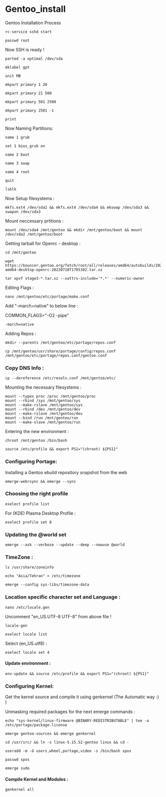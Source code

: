 # Gentoo_install
Gentoo Installation Process

```
rc-service sshd start
```
```
passwd root
```

Now SSH is ready !

``` 
parted -a optimal /dev/sda
```
```
mklabel gpt
```
```
unit MB
```
```
mkpart primary 1 20
```
```
mkpart primary 21 500
```
```
mkpart primary 501 2500
```
```
mkpart primary 2501 -1
```
```
print
```

Now Naming Partitions:

```
name 1 grub
```
```
set 1 bios_grub on
```
```
name 2 boot
```
```
name 3 swap
```
```
name 4 root
```
```
quit
```

```
lsblk
```

Now Setup filesystems :

```
mkfs.ext4 /dev/sda2 && mkfs.ext4 /dev/sda4 && mkswap /dev/sda3 && swapon /dev/sda3
```

Mount neccessary prtitions :

```
mount /dev/sda4 /mnt/gentoo && mkdir /mnt/gentoo/boot && mount /dev/sda2 /mnt/gentoo/boot
```

Getting tarball for Openrc - desktop :

```
cd /mnt/gentoo
```
```
wget https://bouncer.gentoo.org/fetch/root/all/releases/amd64/autobuilds/20220710T170538Z/stage3-amd64-desktop-openrc-20220710T170538Z.tar.xz
```
```
tar xpvf stage3-*.tar.xz --xattrs-include='*.*' --numeric-owner
```

Editing Flags :

```
nano /mnt/gentoo/etc/portage/make.conf
```

Add "-march=native" to below line :

COMMON_FLAGS="-O2 -pipe"

```
-march=native
```
Adding Repos :

```
mkdir --parents /mnt/gentoo/etc/portage/repos.conf
```
```
cp /mnt/gentoo/usr/share/portage/config/repos.conf /mnt/gentoo/etc/portage/repos.conf/gentoo.conf
```
### Copy DNS Info :

```
cp --dereference /etc/resolv.conf /mnt/gentoo/etc/
```

Mounting the necessary filesystems :

```
mount --types proc /proc /mnt/gentoo/proc
mount --rbind /sys /mnt/gentoo/sys
mount --make-rslave /mnt/gentoo/sys
mount --rbind /dev /mnt/gentoo/dev
mount --make-rslave /mnt/gentoo/dev
mount --bind /run /mnt/gentoo/run
mount --make-slave /mnt/gentoo/run
```

Entering the new environment :

```
chroot /mnt/gentoo /bin/bash
```
```
source /etc/profile && export PS1="(chroot) ${PS1}"
```

### Configuring Portage:

Installing a Gentoo ebuild repository snapshot from the web

```
emerge-webrsync && emerge --sync
```

### Choosing the right profile

```
eselect profile list
```
For (KDE) Plasma Desktop Profile :

```
eselect profile set 8
```

### Updating the @world set

```
emerge --ask --verbose --update --deep --newuse @world
```

### TimeZone :

```
ls /usr/share/zoneinfo
```

```
echo "Asia/Tehran" > /etc/timezone
```

```
emerge --config sys-libs/timezone-data
```
### Location specific character set and Language :

```
nano /etc/locale.gen
```

Uncomment "en_US.UTF-8 UTF-8" from above file !

```
locale-gen
```

```
eselect locale list
```

Select (en_US.utf8) :

```
eselect locale set 4
```

#### Update environment :
```
env-update && source /etc/profile && export PS1="(chroot) ${PS1}"
```

### Configuring Kernel:

Get the kernel source and compile it using genkernel (The Automatic way :) )

Unmasking required packages for the next emerge commands :
```
echo "sys-kernel/linux-firmware @BINARY-REDISTRIBUTABLE" | tee -a /etc/portage/package.license
```

```
emerge gentoo-sources && emerge genkernel
```
```
cd /usr/src/ && ln -s linux-5.15.52-gentoo linux && cd -
```
```
useradd -m -G users,wheel,portage,video -s /bin/bash spos
```
```
passwd spos
```

```
emerge sudo
```

#### Compile Kernel and Modules :

```
genkernel all
```



